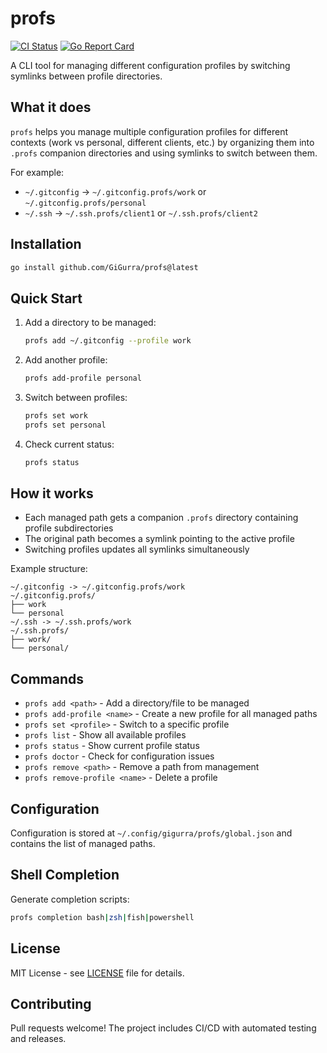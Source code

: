 # profs

[![CI Status](https://github.com/GiGurra/profs/actions/workflows/ci.yml/badge.svg)](https://github.com/GiGurra/profs/actions/workflows/ci.yml)
[![Go Report Card](https://goreportcard.com/badge/github.com/GiGurra/profs)](https://goreportcard.com/report/github.com/GiGurra/profs)

A CLI tool for managing different configuration profiles by switching symlinks between profile directories.

## What it does

`profs` helps you manage multiple configuration profiles for different contexts (work vs personal, different clients, etc.) by organizing them into `.profs` companion directories and using symlinks to switch between them.

For example:
- `~/.gitconfig` → `~/.gitconfig.profs/work` or `~/.gitconfig.profs/personal`
- `~/.ssh` → `~/.ssh.profs/client1` or `~/.ssh.profs/client2`

## Installation

```bash
go install github.com/GiGurra/profs@latest
```

## Quick Start

1. Add a directory to be managed:
   ```bash
   profs add ~/.gitconfig --profile work
   ```

2. Add another profile:
   ```bash
   profs add-profile personal
   ```

3. Switch between profiles:
   ```bash
   profs set work
   profs set personal
   ```

4. Check current status:
   ```bash
   profs status
   ```

## How it works

- Each managed path gets a companion `.profs` directory containing profile subdirectories
- The original path becomes a symlink pointing to the active profile
- Switching profiles updates all symlinks simultaneously

Example structure:
```
~/.gitconfig -> ~/.gitconfig.profs/work
~/.gitconfig.profs/
├── work
└── personal
~/.ssh -> ~/.ssh.profs/work
~/.ssh.profs/
├── work/
└── personal/
```

## Commands

- `profs add <path>` - Add a directory/file to be managed
- `profs add-profile <name>` - Create a new profile for all managed paths
- `profs set <profile>` - Switch to a specific profile
- `profs list` - Show all available profiles
- `profs status` - Show current profile status
- `profs doctor` - Check for configuration issues
- `profs remove <path>` - Remove a path from management
- `profs remove-profile <name>` - Delete a profile

## Configuration

Configuration is stored at `~/.config/gigurra/profs/global.json` and contains the list of managed paths.

## Shell Completion

Generate completion scripts:
```bash
profs completion bash|zsh|fish|powershell
```

## License

MIT License - see [LICENSE](LICENSE) file for details.

## Contributing

Pull requests welcome! The project includes CI/CD with automated testing and releases.